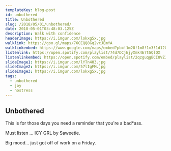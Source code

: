 ```yaml
---
templateKey: blog-post
id: unbothered
title: Unbothered
slug: /2018/05/01/unbothered/
date: 2018-05-01T03:48:03.125Z
description: Walk with confidence
headerImage: https://i.imgur.com/lokxg5x.jpg
walklink: https://goo.gl/maps/76CEQQ8Gq2vcJEmYA
walklinkembed: https://www.google.com/maps/embed?pb=!1m28!1m8!1m3!1d12093.430476628082!2d-74.0001835!3d40.7321558!3m2!1i1024!2i768!4f13.1!4m17!3e2!4m3!3m2!1d40.7311452!2d-73.9818355!4m5!1s0x89c2599f2db306bb%3A0x2a5c7f9eea6938a0!2sUnion+Square+Park%2C+Park+Avenue+South%2C+New+York%2C+NY!3m2!1d40.735823499999995!2d-73.9905215!4m5!1s0x89c2599221e0e0a1%3A0xbb97c0c1d65feaa1!2sSweets+by+CHLOE.%2C+Bleecker+Street%2C+New+York%2C+NY!3m2!1d40.7292552!2d-74.0009386!5e0!3m2!1sen!2sus!4v1564155102618!5m2!1sen!2sus
listenlink: https://open.spotify.com/playlist/74d7DCjEjyXmk4E7tGQlQX
listenlinkembed: https://open.spotify.com/embed/playlist/2qzguqgBCI8VZJE4RMytIt?si=ESLormhSRwyLu0dd4UeUCQ
slideImage1: https://i.imgur.com/lYTn403.jpg
slideImage2: https://i.imgur.com/57lIgFM.jpg
slideImage3: https://i.imgur.com/lokxg5x.jpg
tags:
  - unbothered
  - joy
  - nostress
---
```


## Unbothered

This is for those days you need a reminder that you're a bad*ass.

Must listen ... ICY GRL by Saweetie.

Big mood... just got off of work on a Friday.